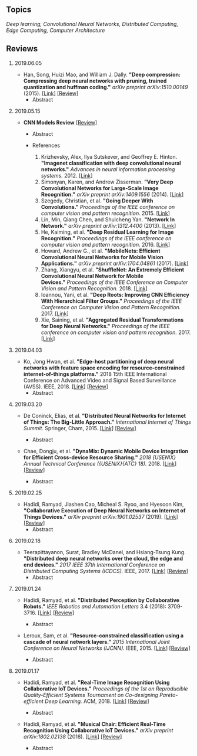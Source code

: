 ## Topics
*Deep learning, Convolutional Neural Networks, Distributed Computing, Edge Computing, Computer Architecture*

## Reviews
1. 2019.06.05
    * Han, Song, Huizi Mao, and William J. Dally. **"Deep compression: Compressing deep neural networks with pruning, trained quantization and huffman coding."** *arXiv preprint arXiv:1510.00149* (2015). [[Link]](https://arxiv.org/abs/1510.00149) [[Review]](https://github.com/junyoung1992/junyoung1992.github.io/raw/master/review/slide/Review_190605.pdf)
        * Abstract
        
1. 2019.05.15
    * **CNN Models Review** [[Review]](https://github.com/junyoung1992/junyoung1992.github.io/raw/master/review/slide/Review_190515.pdf)
        * Abstract
        
        * References
            1. Krizhevsky, Alex, Ilya Sutskever, and Geoffrey E. Hinton. **"Imagenet classification with deep convolutional neural networks."** *Advances in neural information processing systems.* 2012. [[Link]](http://papers.nips.cc/paper/4824-imagenet-classification-with-deep-convolutional-neural-networ)
            1. Simonyan, Karen, and Andrew Zisserman. **"Very Deep Convolutional Networks for Large-Scale Image Recognition."** *arXiv preprint arXiv:1409.1556* (2014). [[Link]](https://arxiv.org/abs/1409.1556)
            1. Szegedy, Christian, et al. **"Going Deeper With Convolutions."** *Proceedings of the IEEE conference on computer vision and pattern recognition.* 2015. [[Link]](https://www.cv-foundation.org/openaccess/content_cvpr_2015/html/Szegedy_Going_Deeper_With_2015_CVPR_paper.html)
            1. Lin, Min, Qiang Chen, and Shuicheng Yan. **"Network In Network."** *arXiv preprint arXiv:1312.4400* (2013). [[Link]](https://arxiv.org/abs/1312.4400)
            1. He, Kaiming, et al. **"Deep Residual Learning for Image Recognition."** *Proceedings of the IEEE conference on computer vision and pattern recognition.* 2016. [[Link]](http://openaccess.thecvf.com/content_cvpr_2016/html/He_Deep_Residual_Learning_CVPR_2016_paper.html)
            1. Howard, Andrew G., et al. **"MobileNets: Efficient Convolutional Neural Networks for Mobile Vision Applications."** *arXiv preprint arXiv:1704.04861* (2017). [[Link]](https://arxiv.org/abs/1704.04861)
            1. Zhang, Xiangyu, et al. **"ShuffleNet: An Extremely Efficient Convolutional Neural Network for Mobile Devices."** *Proceedings of the IEEE Conference on Computer Vision and Pattern Recognition.* 2018. [[Link]](http://openaccess.thecvf.com/content_cvpr_2018/html/Zhang_ShuffleNet_An_Extremely_CVPR_2018_paper.html)
            1. Ioannou, Yani, et al. **"Deep Roots: Improving CNN Efficiency With Hierarchical Filter Groups."** *Proceedings of the IEEE Conference on Computer Vision and Pattern Recognition.* 2017. [[Link]](http://openaccess.thecvf.com/content_cvpr_2017/html/Ioannou_Deep_Roots_Improving_CVPR_2017_paper.html)
            1. Xie, Saining, et al. **"Aggregated Residual Transformations for Deep Neural Networks."** *Proceedings of the IEEE conference on computer vision and pattern recognition.* 2017. [[Link]](http://openaccess.thecvf.com/content_cvpr_2017/html/Xie_Aggregated_Residual_Transformations_CVPR_2017_paper.html)
            
1. 2019.04.03
    * Ko, Jong Hwan, et al. **"Edge-host partitioning of deep neural networks with feature space encoding for resource-constrained internet-of-things platforms."** 2018 15th IEEE International Conference on Advanced Video and Signal Based Surveillance (AVSS). IEEE, 2018. [[Link]](https://ieeexplore.ieee.org/abstract/document/8639121) [[Review]](https://github.com/junyoung1992/junyoung1992.github.io/raw/master/review/slide/Review_190403.pdf)
        * Abstract
        
1. 2019.03.20
    * De Coninck, Elias, et al. **"Distributed Neural Networks for Internet of Things: The Big-Little Approach."** *International Internet of Things Summit.* Springer, Cham, 2015. [[Link]](https://link.springer.com/chapter/10.1007/978-3-319-47075-7_52) [[Review]](https://github.com/junyoung1992/junyoung1992.github.io/raw/master/review/slide/Review_190320_1.pdf)
        * Abstract
        
    * Chae, Dongju, et al. **"DynaMix: Dynamic Mobile Device Integration for Efficient Cross-device Resource Sharing."** *2018 {USENIX} Annual Technical Conference ({USENIX}{ATC} 18).* 2018. [[Link]](https://www.usenix.org/conference/atc18/presentation/chae) [[Review]](https://github.com/junyoung1992/junyoung1992.github.io/raw/master/review/slide/Review_190320_2.pdf)
        * Abstract
        
1. 2019.02.25
    * Hadidi, Ramyad, Jiashen Cao, Micheal S. Ryoo, and Hyesoon Kim, **"Collaborative Execution of Deep Neural Networks on Internet of Things Devices."** *arXiv preprint arXiv:1901.02537* (2019). [[Link]](https://arxiv.org/abs/1901.02537) [[Review]]()
        * Abstract
        
        
1. 2019.02.18
    * Teerapittayanon, Surat, Bradley McDanel, and Hsiang-Tsung Kung. **"Distributed deep neural networks over the cloud, the edge and end devices."** *2017 IEEE 37th International Conference on Distributed Computing Systems (ICDCS).* IEEE, 2017. [[Link]](https://ieeexplore.ieee.org/abstract/document/7979979) [[Review]]()
        * Abstract
        
1. 2019.01.24
    * Hadidi, Ramyad, et al. **"Distributed Perception by Collaborative Robots."** *IEEE Robotics and Automation Letters* 3.4 (2018): 3709-3716. [[Link]](https://ieeexplore.ieee.org/abstract/document/8411096) [[Review]]()
        * Abstract
        
    * Leroux, Sam, et al. **"Resource-constrained classification using a cascade of neural network layers."** *2015 International Joint Conference on Neural Networks (IJCNN).* IEEE, 2015. [[Link]](https://ieeexplore.ieee.org/abstract/document/7280601) [[Review]]()
        * Abstract
          
1. 2019.01.17
    * Hadidi, Ramyad, et al. **"Real-Time Image Recognition Using Collaborative IoT Devices."** *Proceedings of the 1st on Reproducible Quality-Efficient Systems Tournament on Co-designing Pareto-efficient Deep Learning.* ACM, 2018. [[Link]](https://dl.acm.org/citation.cfm?id=3229765) [[Review]]()
        * Abstract
        
    * Hadidi, Ramyad, et al. **"Musical Chair: Efficient Real-Time Recognition Using Collaborative IoT Devices."** *arXiv preprint arXiv:1802.02138* (2018). [[Link]](https://arxiv.org/abs/1802.02138) [[Review]]()
        * Abstract
        
